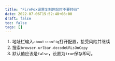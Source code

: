 ```yaml
---
title: "FireFox设置复制网站时不要转码"
date: 2022-07-06T15:52:48+08:00
draft: false
toc: false
tags: []
---
```


1. 地址栏输入`about:config`打开配置，接受风险并继续
2. 搜索`browser.urlbar.decodeURLsOnCopy`
3. 默认值应该是`false`，设置为`true`保存即可。
